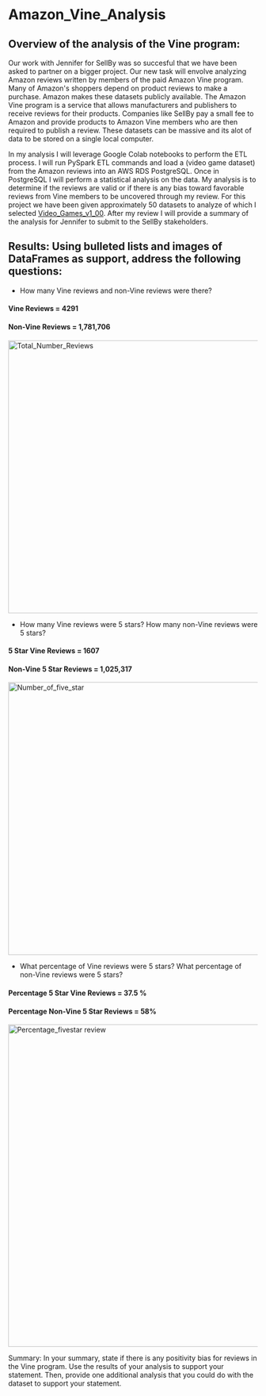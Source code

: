 # Amazon_Vine_Analysis

## Overview of the analysis of the Vine program:

Our work with Jennifer for SellBy was so succesful that we have been asked to partner on a bigger project. Our new task will envolve analyzing Amazon reviews written by members of the paid Amazon Vine program. Many of Amazon's shoppers depend on product reviews to make a purchase. Amazon makes these datasets publicly available. The Amazon Vine program is a service that allows manufacturers and publishers to receive reviews for their products. Companies like SellBy pay a small fee to Amazon and provide products to Amazon Vine members who are then required to publish a review. These datasets can be massive and its alot of data to be stored on a single local computer.

In my analysis I will leverage Google Colab notebooks to perform the ETL process. I will run PySpark ETL commands and load a (video game dataset) from the Amazon reviews into an AWS RDS PostgreSQL. Once in PostgreSQL I will  perform a statistical analysis on the data. My analysis is to determine if the reviews are valid or if there is any bias toward favorable reviews from Vine members to be uncovered through my review. For this project we have been given approximately 50 datasets to analyze of which I selected [Video_Games_v1_00](https://s3.amazonaws.com/amazon-reviews-pds/tsv/index.txt). After my review I will provide a summary of the analysis for Jennifer to submit to the SellBy stakeholders.

  

## Results: Using bulleted lists and images of DataFrames as support, address the following questions:

* How many Vine reviews and non-Vine reviews were there?

#### Vine Reviews = 4291
#### Non-Vine Reviews = 1,781,706


<img width="550" alt="Total_Number_Reviews" src="https://user-images.githubusercontent.com/88467263/146683410-74b70fdc-56ad-4070-80b5-31cbaa3b819e.PNG">


* How many Vine reviews were 5 stars? How many non-Vine reviews were 5 stars?

#### 5 Star Vine Reviews = 1607
#### Non-Vine 5 Star Reviews = 1,025,317


<img width="550" alt="Number_of_five_star" src="https://user-images.githubusercontent.com/88467263/146683427-470374ab-17de-4b61-9b19-45b675b50fac.PNG">


* What percentage of Vine reviews were 5 stars? What percentage of non-Vine reviews were 5 stars?


#### Percentage 5 Star Vine Reviews = 37.5 %
#### Percentage Non-Vine 5 Star Reviews = 58%


<img width="650" alt="Percentage_fivestar review" src="https://user-images.githubusercontent.com/88467263/146683434-1f1ac489-99e1-449c-97c3-de4d4b0ebe85.PNG">




Summary: In your summary, state if there is any positivity bias for reviews in the Vine program. Use the results of your analysis to support your statement. Then, provide one additional analysis that you could do with the dataset to support your statement.
